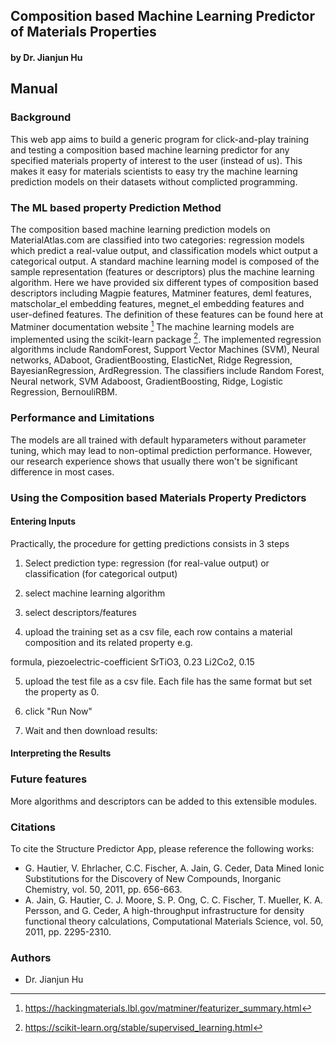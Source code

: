 
## Composition based Machine Learning Predictor of Materials Properties
#### by Dr. Jianjun Hu

## Manual

### Background 

This web app aims to build a generic program for click-and-play training and testing a composition based machine learning predictor for any specified materials property of interest to the user (instead of us). This makes it easy for materials scientists to easy try the machine learning prediction models on their datasets without complicted programming. 




### The ML based property Prediction Method

The composition based machine learning prediction models on MaterialAtlas.com are classified into two categories: regression models which predict a real-value output, and classification models whict output a categorical output. A standard machine learning model is composed of the sample representation (features or descriptors) plus the machine learning algorithm. Here we have provided six different types of composition based descriptors including Magpie features, Matminer features, deml features, matscholar_el embedding features, megnet_el embedding features and user-defined features. The definition of these features can be found here at Matminer documentation website [^1] The machine learning models are implemented using the scikit-learn package [^2]. The implemented regression algorithms include RandomForest, Support Vector Machines (SVM), Neural networks, ADaboot, GradientBoosting, ElasticNet, Ridge Regression, BayesianRegression, ArdRegression. The classifiers include Random Forest, Neural network, SVM Adaboost, GradientBoosting, Ridge, Logistic Regression, BernouliRBM. 



### Performance and Limitations

The models are all trained with default hyparameters without parameter tuning, which may lead to non-optimal prediction performance. However, our research experience shows that usually there won't be significant difference in most cases.

### Using the Composition based Materials Property Predictors

#### Entering Inputs

Practically, the procedure for getting predictions consists in 3 steps

1. Select prediction type: regression (for real-value output) or classification (for categorical output)

2. select machine learning algorithm

3. select descriptors/features

4. upload the training set as a csv file, each row contains a material composition and its related property
e.g.

formula, piezoelectric-coefficient
SrTiO3, 0.23
Li2Co2, 0.15

5. upload the test file as a csv file. Each file has the same format but set the property as 0. 

6. click "Run Now"

8. Wait and then download results: 

#### Interpreting the Results




### Future features

More algorithms and descriptors can be added to this extensible modules.

### Citations

To cite the Structure Predictor App, please reference the following works:

- G. Hautier, V. Ehrlacher, C.C. Fischer, A. Jain, G. Ceder, Data Mined Ionic Substitutions for the Discovery of New Compounds, Inorganic Chemistry, vol. 50, 2011, pp. 656-663.
- A. Jain, G. Hautier, C. J. Moore, S. P. Ong, C. C. Fischer, T. Mueller, K. A. Persson, and G. Ceder, A high-throughput infrastructure for density functional theory calculations, Computational Materials Science, vol. 50, 2011, pp. 2295-2310.

[^1]: https://hackingmaterials.lbl.gov/matminer/featurizer_summary.html
[^2]: https://scikit-learn.org/stable/supervised_learning.html


### Authors

- Dr. Jianjun Hu
